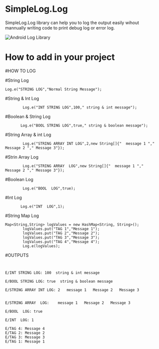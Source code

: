 # SimpleLog.Log
SimpleLog.Log library can help you to log the output easily wihout mannually writing code to print debug log or error log.







![Android Log Library](/../master/LogDemo.jpeg?raw=true "Demo App ScreenShot")


# How to add in your project


#HOW TO LOG

#String Log

``` Log.e("STRING LOG","Normal String Message"); ```


#String & Int Log

```         Log.e("INT STRING LOG",100," string & int message"); ```

#Boolean & String Log

```        Log.e("BOOL STRING LOG",true," string & boolean message"); ```

#String Array & int Log

```         Log.e("STRING ARRAY INT LOG",2,new String[]{"  message 1 "," Message 2 "," Message 3"}); ```

#Strin Array Log

```         Log.e("STRING ARRAY  LOG",new String[]{"  message 1 "," Message 2 "," Message 3"}); ```


#Boolean Log

```         Log.e("BOOL  LOG",true); ```

#Int Log

```        Log.e("INT  LOG",1); ```

#String Map Log

```    
Map<String,String> logValues = new HashMap<String, String>();
        logValues.put("TAG 1","Message 1");
        logValues.put("TAG 2","Message 2");
        logValues.put("TAG 3","Message 3");
        logValues.put("TAG 4","Message 4");
        Log.e(logValues);

```


#OUTPUTS

```E/STRING LOG: Normal String Message


E/INT STRING LOG: 100  string & int message

E/BOOL STRING LOG: true  string & boolean message

E/STRING ARRAY INT LOG: 2   message 1   Message 2   Message 3


E/STRING ARRAY  LOG:    message 1   Message 2   Message 3

E/BOOL  LOG: true

E/INT  LOG: 1

E/TAG 4: Message 4
E/TAG 2: Message 2
E/TAG 3: Message 3
E/TAG 1: Message 1



```
